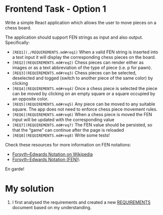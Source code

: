 # Frontend Task - Option 1

Write a simple React application which allows the user to move pieces on a chess board.

The application should support FEN strings as input and also output. Specifically:

- `[REQ1](./REQUIREMENTS.md#req1)` When a valid FEN string is inserted into a text input it will display the corresponding chess pieces on the board.
- `[REQ2](REQUIREMENTS.md#req2)` Chess pieces can render either as images or as a text abbreviation of the type of piece (i.e. p for pawn).
- `[REQ3](REQUIREMENTS.md#req3)` Chess pieces can be selected, deselected and togged (switch to another piece of the same color) by clicking
- `[REQ4](REQUIREMENTS.md#req4)` Once a chess piece is selected the piece can be moved by clicking on an empty square or a square occupied by an opposite color.
- `[REQ5](REQUIREMENTS.md#req5)` Any piece can be moved to any suitable square. The app does not need to enforce chess piece movement rules.
- `[REQ6](REQUIREMENTS.md#req6)` When a chess piece is moved the FEN input will be updated with the corresponding value
- `[REQ7](REQUIREMENTS.md#req7)` The FEN value should be persisted, so that the “game” can continue after the page is reloaded
- `[REQ8](REQUIREMENTS.md#req8)` Write some tests!

Check these resources for more information on FEN notations:

- [Forsyth–Edwards Notation on Wikipedia](https://en.wikipedia.org/wiki/Forsyth%E2%80%93Edwards_Notation)
- [Forsyth-Edwards Notation (FEN)](https://www.chess.com/terms/fen-chess#how-does-fen-work)\

En garde!

# My solution

1. I first analysed the requirements and created a new [REQUIREMENTS](./REQUIREMENTS.md) document based on my understanding.
